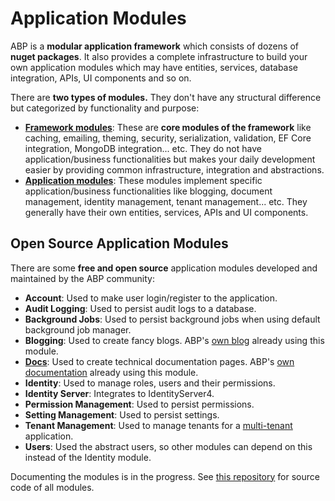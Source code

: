 # Application Modules

ABP is a **modular application framework** which consists of dozens of **nuget packages**. It also provides a complete infrastructure to build your own application modules which may have entities, services, database integration, APIs, UI components and so on.

There are **two types of modules.** They don't have any structural difference but categorized by functionality and purpose:

* [**Framework modules**](https://github.com/abpframework/abp/tree/master/framework/src): These are **core modules of the framework** like caching, emailing, theming, security, serialization, validation, EF Core integration, MongoDB integration... etc. They do not have application/business functionalities but makes your daily development easier by providing common infrastructure, integration and abstractions.
* [**Application modules**](https://github.com/abpframework/abp/tree/master/modules): These modules implement specific application/business functionalities like blogging, document management, identity management, tenant management... etc. They generally have their own entities, services, APIs and UI components.

## Open Source Application Modules

There are some **free and open source** application modules developed and maintained by the ABP community:

* **Account**: Used to make user login/register to the application.
* **Audit Logging**: Used to persist audit logs to a database.
* **Background Jobs**: Used to persist background jobs when using default background job manager.
* **Blogging**: Used to create fancy blogs. ABP's [own blog](https://abp.io/blog/abp/) already using this module.
* [**Docs**](Docs.md): Used to create technical documentation pages. ABP's [own documentation](https://abp.io/documents/) already using this module.
* **Identity**: Used to manage roles, users and their permissions.
* **Identity Server**: Integrates to IdentityServer4.
* **Permission Management**: Used to persist permissions.
* **Setting Management**: Used to persist settings.
* **Tenant Management**: Used to manage tenants for a [multi-tenant](../Multi-Tenancy.md) application.
* **Users**: Used the abstract users, so other modules can depend on this instead of the Identity module.

Documenting the modules is in the progress. See [this repository](https://github.com/abpframework/abp/tree/master/modules) for source code of all modules.